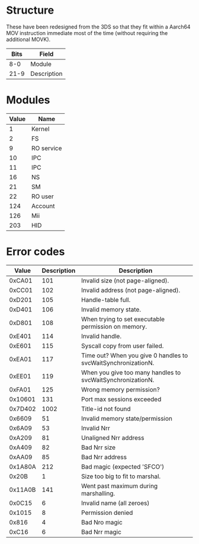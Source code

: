 # Structure

These have been redesigned from the 3DS so that they fit within a
Aarch64 MOV instruction immediate most of the time (without requiring
the additional MOVK).

| Bits | Field       |
| ---- | ----------- |
| 8-0  | Module      |
| 21-9 | Description |

# Modules

| Value | Name       |
| ----- | ---------- |
| 1     | Kernel     |
| 2     | FS         |
| 9     | RO service |
| 10    | IPC        |
| 11    | IPC        |
| 16    | NS         |
| 21    | SM         |
| 22    | RO user    |
| 124   | Account    |
| 126   | Mii        |
| 203   | HID        |

# Error codes

| Value   | Description | Description                                                   |
| ------- | ----------- | ------------------------------------------------------------- |
| 0xCA01  | 101         | Invalid size (not page-aligned).                              |
| 0xCC01  | 102         | Invalid address (not page-aligned).                           |
| 0xD201  | 105         | Handle-table full.                                            |
| 0xD401  | 106         | Invalid memory state.                                         |
| 0xD801  | 108         | When trying to set executable permission on memory.           |
| 0xE401  | 114         | Invalid handle.                                               |
| 0xE601  | 115         | Syscall copy from user failed.                                |
| 0xEA01  | 117         | Time out? When you give 0 handles to svcWaitSynchronizationN. |
| 0xEE01  | 119         | When you give too many handles to svcWaitSynchronizationN.    |
| 0xFA01  | 125         | Wrong memory permission?                                      |
| 0x10601 | 131         | Port max sessions exceeded                                    |
| 0x7D402 | 1002        | Title-id not found                                            |
| 0x6609  | 51          | Invalid memory state/permission                               |
| 0x6A09  | 53          | Invalid Nrr                                                   |
| 0xA209  | 81          | Unaligned Nrr address                                         |
| 0xA409  | 82          | Bad Nrr size                                                  |
| 0xAA09  | 85          | Bad Nrr address                                               |
| 0x1A80A | 212         | Bad magic (expected 'SFCO')                                   |
| 0x20B   | 1           | Size too big to fit to marshal.                               |
| 0x11A0B | 141         | Went past maximum during marshalling.                         |
| 0x0C15  | 6           | Invalid name (all zeroes)                                     |
| 0x1015  | 8           | Permission denied                                             |
| 0x816   | 4           | Bad Nro magic                                                 |
| 0xC16   | 6           | Bad Nrr magic                                                 |
